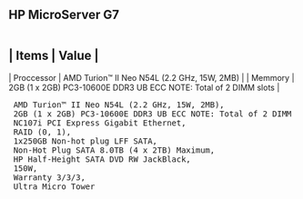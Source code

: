 ## HP MicroServer G7

<table>
  <tr></tr>
</table>

| Items | Value |
----
| Proccessor | AMD Turion™ II Neo N54L (2.2 GHz, 15W, 2MB) |
| Memmory | 2GB (1 x 2GB) PC3-10600E DDR3 UB ECC NOTE: Total of 2 DIMM slots |

<pre>
 AMD Turion™ II Neo N54L (2.2 GHz, 15W, 2MB), 
 2GB (1 x 2GB) PC3-10600E DDR3 UB ECC NOTE: Total of 2 DIMM slots, 
 NC107i PCI Express Gigabit Ethernet, 
 RAID (0, 1), 
 1x250GB Non-hot plug LFF SATA, 
 Non-Hot Plug SATA 8.0TB (4 x 2TB) Maximum, 
 HP Half-Height SATA DVD RW JackBlack, 
 150W, 
 Warranty 3/3/3, 
 Ultra Micro Tower
 </pre>
